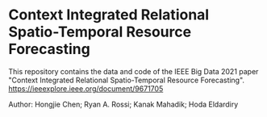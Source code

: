 # Context Integrated Relational Spatio-Temporal Resource Forecasting
This repository contains the data and code of the IEEE Big Data 2021 paper "Context Integrated Relational Spatio-Temporal Resource Forecasting".
https://ieeexplore.ieee.org/document/9671705

Author: Hongjie Chen; Ryan A. Rossi; Kanak Mahadik; Hoda Eldardiry

